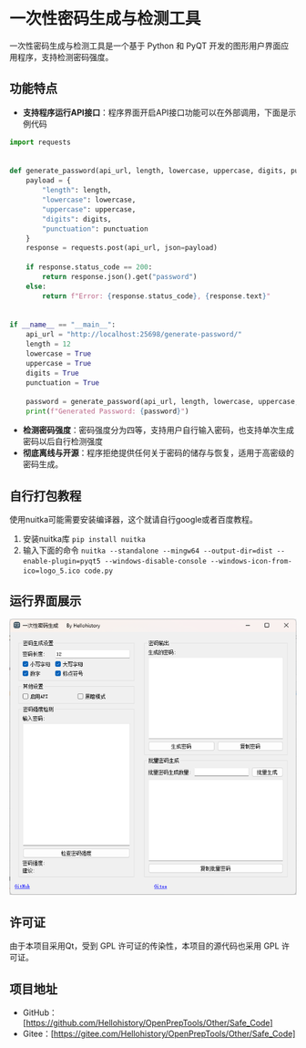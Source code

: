 # 一次性密码生成与检测工具

一次性密码生成与检测工具是一个基于 Python 和 PyQT 开发的图形用户界面应用程序，支持检测密码强度。

## 功能特点

- **支持程序运行API接口**：程序界面开启API接口功能可以在外部调用，下面是示例代码
```python
import requests


def generate_password(api_url, length, lowercase, uppercase, digits, punctuation):
    payload = {
        "length": length,
        "lowercase": lowercase,
        "uppercase": uppercase,
        "digits": digits,
        "punctuation": punctuation
    }
    response = requests.post(api_url, json=payload)

    if response.status_code == 200:
        return response.json().get("password")
    else:
        return f"Error: {response.status_code}, {response.text}"


if __name__ == "__main__":
    api_url = "http://localhost:25698/generate-password/"
    length = 12
    lowercase = True
    uppercase = True
    digits = True
    punctuation = True

    password = generate_password(api_url, length, lowercase, uppercase, digits, punctuation)
    print(f"Generated Password: {password}")

```
- **检测密码强度**：密码强度分为四等，支持用户自行输入密码，也支持单次生成密码以后自行检测强度
- **彻底离线与开源**：程序拒绝提供任何关于密码的储存与恢复，适用于高密级的密码生成。

## 自行打包教程
使用nuitka可能需要安装编译器，这个就请自行google或者百度教程。
1. 安装nuitka库
``
pip install nuitka
``
2. 输入下面的命令
``
nuitka --standalone --mingw64 --output-dir=dist --enable-plugin=pyqt5 --windows-disable-console --windows-icon-from-ico=logo_5.ico code.py
``

## 运行界面展示

![一次性密码生成与检测工具](image/一次性密码生成与检测工具.png)

## 许可证

由于本项目采用Qt，受到 GPL 许可证的传染性，本项目的源代码也采用 GPL 许可证。

## 项目地址

- GitHub：[https://github.com/Hellohistory/OpenPrepTools/Other/Safe_Code]
- Gitee：[https://gitee.com/Hellohistory/OpenPrepTools/Other/Safe_Code]
